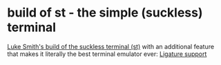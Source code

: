 # build of st - the simple (suckless) terminal

[Luke Smith's build of the suckless terminal (st)](https://st.suckless.org/) with an additional feature that makes it literally the best terminal emulator ever: [Ligature support](https://github.com/cog1to/st-ligatures/)
